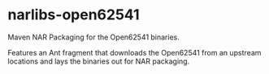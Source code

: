 # narlibs-open62541

Maven NAR Packaging for the Open62541 binaries.

Features an Ant fragment that downloads the Open62541 from an upstream locations
and lays the binaries out for NAR packaging.
